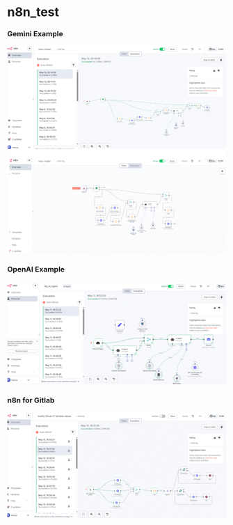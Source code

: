 # n8n_test

### Gemini Example
![Gemini_example](image\n8n_ex2.png)

### OpenAI Example
![OpenAI_example](image\n8n_ex5.png)


### n8n for Gitlab
![Gitlab](image\n8n_ex1.png)